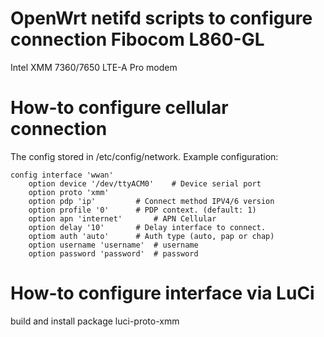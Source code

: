 # OpenWrt netifd scripts to configure connection Fibocom L860-GL
Intel XMM 7360/7650 LTE-A Pro modem

# How-to configure cellular connection
The config stored in /etc/config/network. Example configuration:
```
config interface 'wwan'
	option device '/dev/ttyACM0'	# Device serial port
	option proto 'xmm'
	option pdp 'ip'			# Connect method IPV4/6 version
	option profile '0'		# PDP context. (default: 1)
	option apn 'internet'		# APN Cellular
	option delay '10'		# Delay interface to connect.
	optiom auth 'auto'		# Auth type (auto, pap or chap)
	option username 'username'	# username 
	option password 'password'	# password
```

# How-to configure interface via LuCi
build and install package luci-proto-xmm

